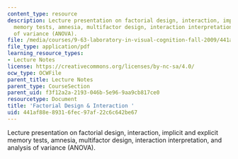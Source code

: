 ```yaml
---
content_type: resource
description: Lecture presentation on factorial design, interaction, implicit and explicit
  memory tests, amnesia, multifactor design, interaction interpretation, and analysis
  of variance (ANOVA).
file: /media/courses/9-63-laboratory-in-visual-cognition-fall-2009/441af88e89316fec97af22c6c642be67_MIT9_63F09_lec07.pdf
file_type: application/pdf
learning_resource_types:
- Lecture Notes
license: https://creativecommons.org/licenses/by-nc-sa/4.0/
ocw_type: OCWFile
parent_title: Lecture Notes
parent_type: CourseSection
parent_uid: f3f12a2a-2193-046b-5e96-9aa9cb817ce0
resourcetype: Document
title: 'Factorial Design & Interaction '
uid: 441af88e-8931-6fec-97af-22c6c642be67
---
```

Lecture presentation on factorial design, interaction, implicit and explicit memory tests, amnesia, multifactor design, interaction interpretation, and analysis of variance (ANOVA).
